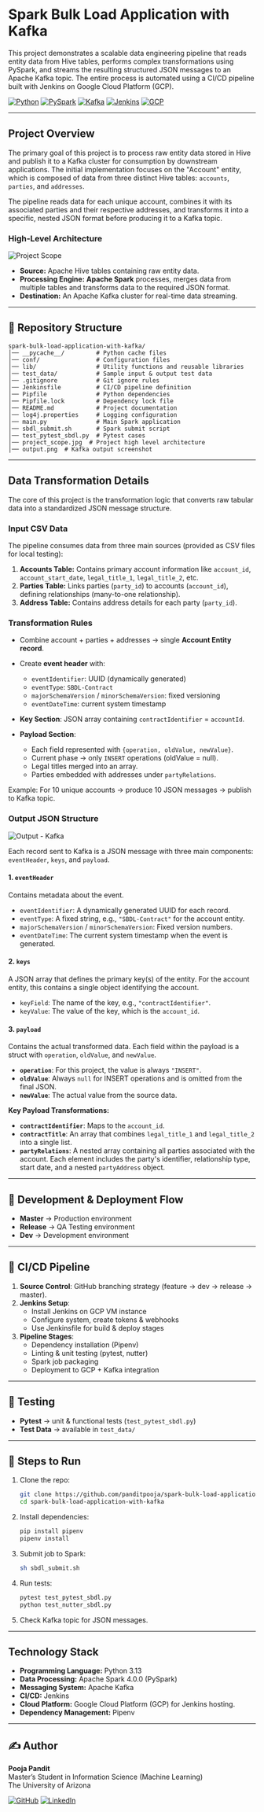 # Spark Bulk Load Application with Kafka

This project demonstrates a scalable data engineering pipeline that reads entity data from Hive tables, performs complex transformations using PySpark, and streams the resulting structured JSON messages to an Apache Kafka topic. The entire process is automated using a CI/CD pipeline built with Jenkins on Google Cloud Platform (GCP).

[![Python](https://img.shields.io/badge/python-3.13-blue.svg)](https://www.python.org/downloads/)
[![PySpark](https://img.shields.io/badge/PySpark-4.0.0-orange)](https://spark.apache.org/)
[![Kafka](https://img.shields.io/badge/Apache%20Kafka-black?logo=apachekafka)](https://kafka.apache.org/)
[![Jenkins](https://img.shields.io/badge/Jenkins-CI/CD-blue?logo=jenkins)](https://www.jenkins.io/)
[![GCP](https://img.shields.io/badge/Google%20Cloud-grey?logo=googlecloud)](https://cloud.google.com/)

---

## Project Overview

The primary goal of this project is to process raw entity data stored in Hive and publish it to a Kafka cluster for consumption by downstream applications. The initial implementation focuses on the "Account" entity, which is composed of data from three distinct Hive tables: `accounts`, `parties`, and `addresses`.

The pipeline reads data for each unique account, combines it with its associated parties and their respective addresses, and transforms it into a specific, nested JSON format before producing it to a Kafka topic.

### High-Level Architecture
![Project Scope](project_scope.jpg)
* **Source:** Apache Hive tables containing raw entity data.
* **Processing Engine:** **Apache Spark** processes, merges data from multiple tables and transforms data to the required JSON format.
* **Destination:** An Apache Kafka cluster for real-time data streaming.

---

## 📂 Repository Structure  

```
spark-bulk-load-application-with-kafka/
│── __pycache__/         # Python cache files
│── conf/                # Configuration files
│── lib/                 # Utility functions and reusable libraries
│── test_data/           # Sample input & output test data
│── .gitignore           # Git ignore rules
│── Jenkinsfile          # CI/CD pipeline definition
│── Pipfile              # Python dependencies
│── Pipfile.lock         # Dependency lock file
│── README.md            # Project documentation
│── log4j.properties     # Logging configuration
│── main.py              # Main Spark application
│── sbdl_submit.sh       # Spark submit script
│── test_pytest_sbdl.py  # Pytest cases
│── project_scope.jpg  # Project high level architecture
│── output.png  # Kafka output screenshot
```

---

## Data Transformation Details

The core of this project is the transformation logic that converts raw tabular data into a standardized JSON message structure.

### Input CSV Data

The pipeline consumes data from three main sources (provided as CSV files for local testing):
1.  **Accounts Table:** Contains primary account information like `account_id`, `account_start_date`, `legal_title_1`, `legal_title_2`, etc.
2.  **Parties Table:** Links parties (`party_id`) to accounts (`account_id`), defining relationships (many-to-one relationship).
3.  **Address Table:** Contains address details for each party (`party_id`).

### Transformation Rules  
- Combine account + parties + addresses → single **Account Entity record**.  
- Create **event header** with:  
  - `eventIdentifier`: UUID (dynamically generated)  
  - `eventType`: `SBDL-Contract`  
  - `majorSchemaVersion` / `minorSchemaVersion`: fixed versioning  
  - `eventDateTime`: current system timestamp  

- **Key Section**: JSON array containing `contractIdentifier` = `accountId`.  
- **Payload Section**:  
  - Each field represented with `{operation, oldValue, newValue}`.  
  - Current phase → only `INSERT` operations (oldValue = null).  
  - Legal titles merged into an array.  
  - Parties embedded with addresses under `partyRelations`.  

Example: For 10 unique accounts → produce 10 JSON messages → publish to Kafka topic.  

### Output JSON Structure
![Output - Kafka](output.png)

Each record sent to Kafka is a JSON message with three main components: `eventHeader`, `keys`, and `payload`.

#### 1. `eventHeader`
Contains metadata about the event.
* `eventIdentifier`: A dynamically generated UUID for each record.
* `eventType`: A fixed string, e.g., `"SBDL-Contract"` for the account entity.
* `majorSchemaVersion` / `minorSchemaVersion`: Fixed version numbers.
* `eventDateTime`: The current system timestamp when the event is generated.

#### 2. `keys`
A JSON array that defines the primary key(s) of the entity. For the account entity, this contains a single object identifying the account.
* `keyField`: The name of the key, e.g., `"contractIdentifier"`.
* `keyValue`: The value of the key, which is the `account_id`.

#### 3. `payload`
Contains the actual transformed data. Each field within the payload is a struct with `operation`, `oldValue`, and `newValue`.
* **`operation`**: For this project, the value is always `"INSERT"`.
* **`oldValue`**: Always `null` for INSERT operations and is omitted from the final JSON.
* **`newValue`**: The actual value from the source data.

**Key Payload Transformations:**
* **`contractIdentifier`**: Maps to the `account_id`.
* **`contractTitle`**: An array that combines `legal_title_1` and `legal_title_2` into a single list.
* **`partyRelations`**: A nested array containing all parties associated with the account. Each element includes the party's identifier, relationship type, start date, and a nested `partyAddress` object.

---

## 🚀 Development & Deployment Flow  

- **Master** → Production environment  
- **Release** → QA Testing environment  
- **Dev** → Development environment  

---

## 🔄 CI/CD Pipeline 

1. **Source Control**: GitHub branching strategy (feature → dev → release → master).  
2. **Jenkins Setup**:  
   - Install Jenkins on GCP VM instance  
   - Configure system, create tokens & webhooks  
   - Use Jenkinsfile for build & deploy stages  
3. **Pipeline Stages**:  
   - Dependency installation (Pipenv)  
   - Linting & unit testing (pytest, nutter)  
   - Spark job packaging  
   - Deployment to GCP + Kafka integration  

---

## 🧪 Testing  

- **Pytest** → unit & functional tests (`test_pytest_sbdl.py`)
- **Test Data** → available in `test_data/`  

---

## 🔑 Steps to Run  

1. Clone the repo:  
   ```bash
   git clone https://github.com/panditpooja/spark-bulk-load-application-with-kafka.git
   cd spark-bulk-load-application-with-kafka
   ```
2. Install dependencies:  
   ```bash
   pip install pipenv
   pipenv install
   ```
3. Submit job to Spark:  
   ```bash
   sh sbdl_submit.sh
   ```
4. Run tests:  
   ```bash
   pytest test_pytest_sbdl.py
   python test_nutter_sbdl.py
   ```
5. Check Kafka topic for JSON messages.  

---

## Technology Stack

* **Programming Language:** Python 3.13
* **Data Processing:** Apache Spark 4.0.0 (PySpark)
* **Messaging System:** Apache Kafka
* **CI/CD:** Jenkins
* **Cloud Platform:** Google Cloud Platform (GCP) for Jenkins hosting.
* **Dependency Management:** Pipenv

---

## ✍️ Author
**Pooja Pandit**  
Master’s Student in Information Science (Machine Learning)  
The University of Arizona  

[![GitHub](https://img.shields.io/badge/GitHub-panditpooja-black?logo=github)](https://github.com/panditpooja)
[![LinkedIn](https://img.shields.io/badge/LinkedIn-pooja--pandit-blue?logo=linkedin)](https://www.linkedin.com/in/pooja-pandit-177978135/)
